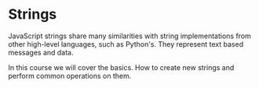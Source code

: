 # Strings

JavaScript strings share many similarities with string implementations from other high-level languages, such as Python's. They represent text based messages and data.

In this course we will cover the basics. How to create new strings and perform common operations on them.
